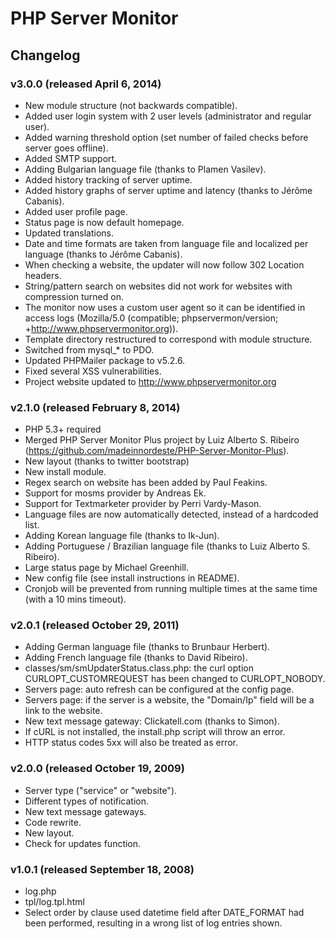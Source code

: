 # PHP Server Monitor

## Changelog

### v3.0.0 (released April 6, 2014)

 * New module structure (not backwards compatible).
 * Added user login system with 2 user levels (administrator and regular user).
 * Added warning threshold option (set number of failed checks before server goes offline).
 * Added SMTP support.
 * Adding Bulgarian language file (thanks to Plamen Vasilev).
 * Added history tracking of server uptime.
 * Added history graphs of server uptime and latency (thanks to Jérôme Cabanis).
 * Added user profile page.
 * Status page is now default homepage.
 * Updated translations.
 * Date and time formats are taken from language file and localized per language (thanks to Jérôme Cabanis).
 * When checking a website, the updater will now follow 302 Location headers.
 * String/pattern search on websites did not work for websites with compression turned on.
 * The monitor now uses a custom user agent so it can be identified in access logs (Mozilla/5.0 (compatible; phpservermon/version; +http://www.phpservermonitor.org)).
 * Template directory restructured to correspond with module structure.
 * Switched from mysql_* to PDO.
 * Updated PHPMailer package to v5.2.6.
 * Fixed several XSS vulnerabilities.
 * Project website updated to <http://www.phpservermonitor.org>


### v2.1.0 (released February 8, 2014)

 * PHP 5.3+ required
 * Merged PHP Server Monitor Plus project by Luiz Alberto S. Ribeiro (<https://github.com/madeinnordeste/PHP-Server-Monitor-Plus>).
 * New layout (thanks to twitter bootstrap)
 * New install module.
 * Regex search on website has been added by Paul Feakins.
 * Support for mosms provider by Andreas Ek.
 * Support for Textmarketer provider by Perri Vardy-Mason.
 * Language files are now automatically detected, instead of a hardcoded list.
 * Adding Korean language file (thanks to Ik-Jun).
 * Adding Portuguese / Brazilian language file (thanks to Luiz Alberto S. Ribeiro).
 * Large status page by Michael Greenhill.
 * New config file (see install instructions in README).
 * Cronjob will be prevented from running multiple times at the same time (with a 10 mins timeout).


### v2.0.1 (released October 29, 2011)

 * Adding German language file (thanks to Brunbaur Herbert).
 * Adding French language file (thanks to David Ribeiro).
 * classes/sm/smUpdaterStatus.class.php: the curl option CURLOPT_CUSTOMREQUEST has been changed to CURLOPT_NOBODY.
 * Servers page: auto refresh can be configured at the config page.
 * Servers page: if the server is a website, the "Domain/Ip" field will be a link to the website.
 * New text message gateway: Clickatell.com (thanks to Simon).
 * If cURL is not installed, the install.php script will throw an error.
 * HTTP status codes 5xx will also be treated as error.


### v2.0.0 (released October 19, 2009)

 * Server type ("service" or "website").
 * Different types of notification.
 * New text message gateways.
 * Code rewrite.
 * New layout.
 * Check for updates function.


### v1.0.1 (released September 18, 2008)

 * log.php
 * tpl/log.tpl.html
 * Select order by clause used datetime field after DATE_FORMAT had been performed, resulting in a wrong list of log entries shown.
